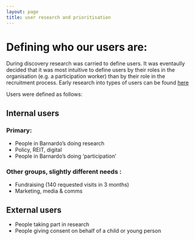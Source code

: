 ```yaml
---
layout: page
title: user research and prioritisation
---
```

# Defining who our users are:

During discovery research was carried to define users. It was eventaully decided that it was most intuitive to define users by their roles in the organisation (e.g. a participation worker) than by their role in the recruitment process. Early research into types of users can be found [here](https://trello.com/b/QTNcy2kO/consent-form-builder-research-and-design)

Users were defined as follows:

## Internal users
### Primary: 
- People in Barnardo’s doing research
- Policy, REIT, digital
- People in Barnardo’s doing ‘participation’

### Other groups, slightly different needs :
- Fundraising (140 requested visits in 3 months) 
- Marketing, media & comms

## External users
- People taking part in research
- People giving consent on behalf of a child or young person
